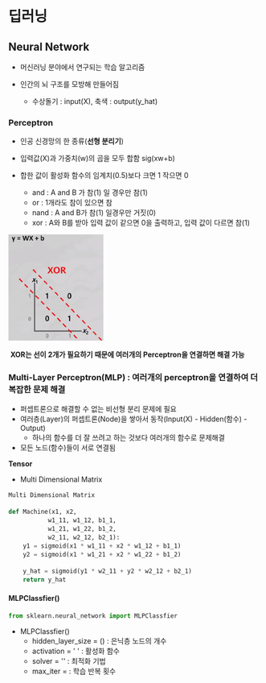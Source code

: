 # 딥러닝

## Neural Network

- 머신러닝 분야에서 연구되는 학습 알고리즘

- 인간의 뇌 구조를 모방해 만들어짐
  - 수상돌기 : input(X), 축색 : output(y_hat)



### Perceptron

- 인공 신경망의 한 종류(**선형 분리기**)

- 입력값(X)과 가중치(w)의 곱을 모두 합함 sig(xw+b)
- 합한 값이 활성화 함수의 임계치(0.5)보다 크면 1 작으면 0
  - and : A  and B 가 참(1) 일 경우만 참(1)
  - or : 1개라도 참이 있으면 참
  - nand :  A and B가 참(1) 일경우만 거짓(0)
  - xor : A와 B를 받아 입력 값이 같으면 0을 출력하고, 입력 값이 다르면 참(1)

<img src="딥러닝_Percentron.assets/image-20210804104308975.png" alt="image-20210804104308975" style="zoom:50%;" />

​			**XOR는 선이 2개가 필요하기 때문에 여러개의 Perceptron을 연결하면 해결 가능** 





### Multi-Layer Perceptron(MLP) : 여러개의 perceptron을 연결하여 더 복잡한 문제 해결

- 퍼셉트론으로 해결할 수 없는 비선형 분리 문제에 필요
- 여러층(Layer)의 퍼셉트론(Node)을 쌓아서 동작(Input(X) - Hidden(함수) - Output)
  - 하나의 함수를 더 잘 쓰려고 하는 것보다 여러개의 함수로 문제해결
- 모든 노드(함수)들이 서로 연결됨



**Tensor**

- Multi Dimensional Matrix

```python
Multi Dimensional Matrix

def Machine(x1, x2,
           w1_11, w1_12, b1_1,
           w1_21, w1_22, b1_2,
           w2_11, w2_12, b2_1):
    y1 = sigmoid(x1 * w1_11 + x2 * w1_12 + b1_1)
    y2 = sigmoid(x1 * w1_21 + x2 * w1_22 + b1_2)
    
    y_hat = sigmoid(y1 * w2_11 + y2 * w2_12 + b2_1)
    return y_hat
```



#### MLPClassfier() 

```python
from sklearn.neural_network import MLPClassfier
```

- MLPClassfier()
  - hidden_layer_size = () : 은닉층 노드의 개수
  - activation = ' ' : 활성화 함수
  - solver = ''  : 최적화 기법
  - max_iter = : 학습 반복 횟수

